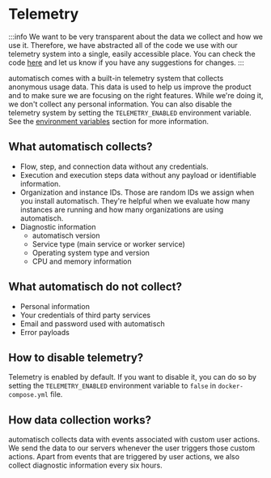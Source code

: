 # Telemetry

:::info
We want to be very transparent about the data we collect and how we use it. Therefore, we have abstracted all of the code we use with our telemetry system into a single, easily accessible place. You can check the code [here](https://github.com/automatisch/automatisch/blob/main/packages/backend/src/helpers/telemetry/index.js) and let us know if you have any suggestions for changes.
:::

automatisch comes with a built-in telemetry system that collects anonymous usage data. This data is used to help us improve the product and to make sure we are focusing on the right features. While we're doing it, we don't collect any personal information. You can also disable the telemetry system by setting the `TELEMETRY_ENABLED` environment variable. See the [environment variables](/advanced/configuration#environment-variables) section for more information.

## What automatisch collects?

- Flow, step, and connection data without any credentials.
- Execution and execution steps data without any payload or identifiable information.
- Organization and instance IDs. Those are random IDs we assign when you install automatisch. They're helpful when we evaluate how many instances are running and how many organizations are using automatisch.
- Diagnostic information
  - automatisch version
  - Service type (main service or worker service)
  - Operating system type and version
  - CPU and memory information

## What automatisch do not collect?

- Personal information
- Your credentials of third party services
- Email and password used with automatisch
- Error payloads

## How to disable telemetry?

Telemetry is enabled by default. If you want to disable it, you can do so by setting the `TELEMETRY_ENABLED` environment variable to `false` in `docker-compose.yml` file.

## How data collection works?

automatisch collects data with events associated with custom user actions. We send the data to our servers whenever the user triggers those custom actions. Apart from events that are triggered by user actions, we also collect diagnostic information every six hours.
